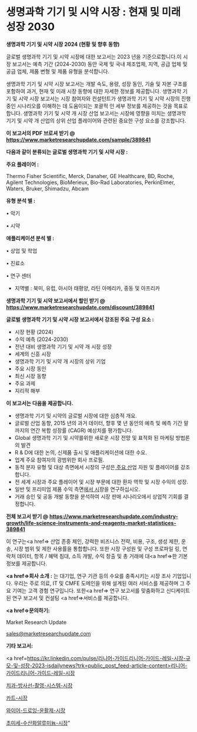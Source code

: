 # 생명과학 기기 및 시약 시장 : 현재 및 미래 성장 2030

<strong>생명과학 기기 및 시약 시장 2024 (현황 및 향후 동향)</strong>

글로벌 생명과학 기기 및 시약 시장에 대한 보고서는 2023 년을 기준으로합니다.이 시장 보고서는 예측 기간 (2024-2030) 동안 국제 및 국내 제조업체, 지역, 공급 업체 및 공급 업체, 제품 변형 및 제품 유형을 분석합니다.

생명과학 기기 및 시약 시장 보고서는 개발 속도, 용량, 성장 동인, 기술 및 자본 구조를 포함하여 과거, 현재 및 미래 시장 동향에 대한 자세한 정보를 제공합니다. 생명과학 기기 및 시약 시장 보고서는 시장 참여자와 컨설턴트가 생명과학 기기 및 시약 시장의 진행중인 시나리오를 이해하는 데 도움이되는 포괄적 인 세부 정보를 제공하는 것을 목표로합니다. 생명과학 기기 및 시약 개 시장 산업 보고서는 시장에 영향을 미치는 생명과학 기기 및 시약 개 산업의 상위 산업 플레이어와 관련된 중요한 구성 요소를 강조합니다.



<strong>이 보고서의 PDF 브로셔 받기 @ <a href=https://www.marketresearchupdate.com/sample/389841>https://www.marketresearchupdate.com/sample/389841</a></strong>



<strong>다음과 같이 분류되는 글로벌 생명과학 기기 및 시약 시장 :</strong>



<strong>주요 플레이어 :</strong>

Thermo Fisher Scientific, Merck, Danaher, GE Healthcare, BD, Roche, Agilent Technologies, BioMerieux, Bio-Rad Laboratories, PerkinElmer, Waters, Bruker, Shimadzu, Abcam



<strong>유형 분석 별 :</strong>

• 악기

• 시약



<strong>애플리케이션 분석 별 :</strong>

• 상업 및 학업

• 진료소

• 연구 센터

<ul>
  <li>지역별 : 북미, 유럽, 아시아 태평양, 라틴 아메리카, 중동 및 아프리카</li>
</ul>


<strong>생명과학 기기 및 시약 보고서에서 할인 받기 @ <a href=https://www.marketresearchupdate.com/discount/389841>https://www.marketresearchupdate.com/discount/389841</a></strong>



<strong>글로벌 생명과학 기기 및 시약 시장 보고서에서 강조된 주요 구성 요소 :</strong>
<ul>
  <li>시장 현황 (2024)</li>
  <li>수익 예측 (2024-2030)</li>
  <li>전년 대비 생명과학 기기 및 시약 개 시장 성장</li>
  <li>세계의 신흥 시장</li>
  <li>생명과학 기기 및 시약 개 시장의 상위 기업</li>
  <li>주요 시장 동인</li>
  <li>최신 시장 동향</li>
  <li>주요 과제</li>
  <li>지리적 해부</li>
</ul>


<strong>이 보고서는 다음을 제공합니다.</strong>
<ul>
  <li>생명과학 기기 및 시약의 글로벌 시장에 대한 심층적 개요.</li>
  <li>글로벌 산업 동향, 2015 년의 과거 데이터, 향후 몇 년 동안의 예측 및 예측 기간 말까지의 연간 복합 성장률 (CAGR) 예상치를 평가합니다.</li>
  <li>Global 생명과학 기기 및 시약를위한 새로운 시장 전망 및 표적화 된 마케팅 방법론의 발견</li>
  <li>R &amp; D에 대한 논의, 신제품 출시 및 애플리케이션에 대한 수요.</li>
  <li>업계 주요 참여자의 광범위한 회사 프로필.</li>
  <li>동적 분자 유형 및 대상 측면에서 시장의 구성은<a href=> 주요 산</a>업 자원 및 플레이어를 강조합니다.</li>
  <li>전 세계 시장과 주요 플레이어 및 시장 부문에 대한 환자 역학 및 시장 수익의 성장.</li>
  <li>일반 및 프리미엄 제품 수익 측면<a href=>에서 시</a>장을 연구하십시오.</li>
  <li>거래 승인 및 공동 개발 동향을 분석하여 시장 판매 시나리오에서 상업적 기회를 결정합니다.</li>
</ul>



<strong>전체 보고서 받기 @ <a href=https://www.marketresearchupdate.com/industry-growth/life-science-instruments-and-reagents-market-statistices-389841>https://www.marketresearchupdate.com/industry-growth/life-science-instruments-and-reagents-market-statistices-389841</a></strong>

이 연구는<a href=> 산업 존중</a> 체인, 강력한 비즈니스 전략, 비용, 구조, 생성 제한, 운송, 시장 범위 및 제한 사용률을 통합합니다. 또한 시장 구성원 및 구성 프로파일 링, 연락처 데이터, 항목 / 혜택 침대, 소득 개발, 수익 창출 및 총 거래에 대<a href=>한 기본 </a>정보를 제공합니다.



<strong><a href=>회사 소</a>개 :</strong>
는 대기업, 연구 기관 등의 수요를 충족시키는 시장 조사 기업입니다. 우리는 주로 의료, IT 및 CMFE 도메인을 위해 설계된 여러 서비스를 제공하며 그 주요 기여는 고객 경험 연구입니다. 또한<a href=> 연구 보</a>고서를 맞춤화하고 신디케이트 된 연구 보고서 및 컨설팅 <a href=>서비스</a>를 제공합니다.



<strong><a href=>문의하기:</a></strong>

Market Research Update

sales@marketresearchupdate.com



<strong>기타 보고서:</strong>

<a href=https://kr.linkedin.com/pulse/리니어-가이드리니어-가이드-레일-시장-규모-및-성장-2023-isdailynews?trk=public_post_feed-article-content>리니어-가이드리니어-가이드-레일-시장</a>

<a href=https://www.linkedin.com/pulse/치과-방사선-촬영-시스템-시장-현재-및-미래-성장-2029-analytics-alchemy-360-analysis-lqpxf/>치과-방사선-촬영-시스템-시장</a>

<a href=https://www.linkedin.com/pulse/카트-시장-진입-전략-및-위험-평가2029년-survey-spotlight-pro-24-analysis-dnwgf/>카트-시장</a>

<a href=https://www.linkedin.com/pulse/와이어-드로잉-윤활제-시장-현재-및-미래-성장-2029-isdailynews-c5vhf/>와이어-드로잉-윤활제-시장</a>

<a href=https://www.linkedin.com/pulse/초미세-수산화알루미늄-시장-규모-및-성장-2023-data-dive-diaries-24-analysis-do0sc/>초미세-수산화알루미늄-시장</a>"
